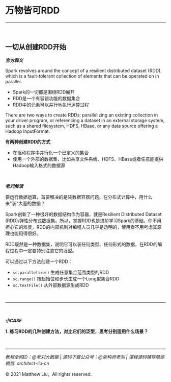 # 万物皆可RDD

---

<br>

## 一切从创建RDD开始

**_官方释义_**

Spark revolves around the concept of a resilient distributed dataset (RDD), which is a fault-tolerant collection of elements that can be operated on in parallel. 

<div class="hint">

- Spark的一切都是围绕RDD展开
- RDD是一个有容错功能的数据集合
- RDD中的元素可以并行地执行运算过程

</div>

There are two ways to create RDDs: parallelizing an existing collection in your driver program, or referencing a dataset in an external storage system, such as a shared filesystem, HDFS, HBase, or any data source offering a Hadoop InputFormat.

<div class="hint">

**有两种创建RDD的方式**

- 在驱动程序中并行化一个已定义的集合
- 使用一个外部的数据集，比如共享文件系统、HDFS、HBase或者任意能提供Hadoop输入格式的数据源

</div>

<br>

**_老刘解读_**

要运行数据运算，首要解决的是装数据容器问题。在分布式计算中，用什么来"装"大量的数据？

Spark创新了一种很好的数据结构作为容器，就是Resilient Distributed Dataset (RDD)/弹性分布式数据集。所以，掌握RDD也是进阶学习Spark的基础，你不用担心它的难度，RDD的内部机制对编程人员几乎是透明的，使用者不用考虑其原理也能用得很好。

RDD既然是一种数据集，说明它可以装任何类型、任何形式的数据，在RDD的编程过程中一定要特别注意它的泛型。

可以通过以下方法创建一个RDD：

- `sc.parallelize()` 生成任意集合范围类型的RDD
- `sc.range()` 按起始位和步长生成一个Long型集合RDD
- `sc.textFile()` 从外部数据源生成RDD

<br>

---

<br>

**_小CASE_**

**1. 练习RDD的几种创建方法，对比它们的泛型，思考分别适用什么场景？**

<br>

---

_教程全网ID：@老刘大数据 | 源码下载公众号：@架构师老刘 | 课程源码辅导陪练微信: architect-liu-cn_

© 2021 Matthew Liu，All rights reserved. 
